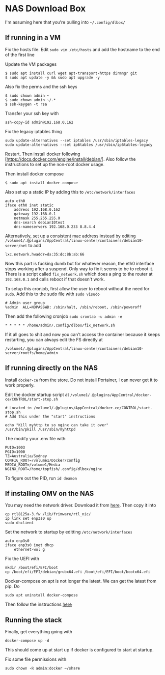 NAS Download Box
================

I'm assuming here that you're pulling into `~/.config/dlbox/`

## If running in a VM

Fix the hosts file. Edit `sudo vim /etc/hosts` and add the hostname to the end of the first line

Update the VM packages

```
$ sudo apt install curl wget apt-transport-https dirmngr git
$ sudo apt update -y && sudo apt upgrade -y
```

Also fix the perms and the ssh keys
```
$ sudo chown admin ~
$ sudo chown admin ~/.*
$ ssh-keygen -t rsa
```

Transfer your ssh key with

```
ssh-copy-id admin@192.168.0.162
```

Fix the legacy iptables thing

```
sudo update-alternatives --set iptables /usr/sbin/iptables-legacy
sudo update-alternatives --set ip6tables /usr/sbin/ip6tables-legacy
```

Restart. Then install docker following [https://docs.docker.com/engine/install/debian/].
Also follow the instructions to set up the non-root docker usage.

Then install docker compose

```
$ sudo apt install docker-compose
```

Also set up a static IP by adding this to `/etc/network/interfaces`

```
auto eth0
iface eth0 inet static
    address 192.168.0.162
    gateway 192.168.0.1
    netmask 255.255.255.0
    dns-search debian10test
    dns-nameservers 192.168.0.233 8.8.4.4
```

Alternatively, set up a consistent mac address instead by editing `/volume1/.@plugins/AppCentral/linux-center/containers/debian10-server/net` to add

```
lxc.network.hwaddr=da:35:dc:8b:ab:66
```

Now this part is fucking dumb but for whatever reason, the eth0 interface stops working after a suspend. Only way to fix it seems to be to reboot it.
There is a script called `fix_network.sh` which does a ping to the router at `192.168.0.1` and calls reboot if that doesn't work.

To setup this cronjob, first allow the user to reboot without the need for `sudo`. Add this to the sudo file with `sudo visudo`

```
# Admin user group
%admin  ALL=NOPASSWD: /sbin/halt, /sbin/reboot, /sbin/poweroff
```

Then add the following cronjob `sudo crontab -u admin -e`

```
* * * * * /home/admin/.config/dlbox/fix_network.sh
```

If it all goes to shit and now you can't access the container because it keeps restarting, you can always edit the FS directly at

```
/volume1/.@plugins/AppCentral/linux-center/containers/debian10-server/rootfs/home/admin
```

## If running directly on the NAS

Install `docker-ce` from the store. Do not install Portainer, I can never get it to work properly.

Edit the docker startup script at `/volume1/.@plugins/AppCentral/docker-ce/CONTROL/start-stop.sh`

```
# Located in /volume1/.@plugins/AppCentral/docker-ce/CONTROL/start-stop.sh
# Add this under the "start" instructions

echo "Kill myhttp to so nginx can take it over"
/usr/bin/pkill /usr/sbin/myhttpd
```

The modify your .env file with

```
PUID=1003
PGID=1000
TZ=Australia/Sydney
CONFIG_ROOT=/volume1/Docker/config
MEDIA_ROOT=/volume1/Media
NGINX_ROOT=/home/topfish/.config/dlbox/nginx
```

To figure out the PID, run `id deamon`

## If installing OMV on the NAS

You may need the network driver. Download it from [here](https://git.kernel.org/pub/scm/linux/kernel/git/firmware/linux-firmware.git/tree/rtl_nic/rtl8125a-3.fw). Then copy it into

```
cp rtl8125a-3.fw /lib/frimware/rtl_nic/
ip link set enp3s0 up
sudo dhclient
```

Set the network to startup by editting `/etc/network/interfaces`

```
auto enp3s0
iface enp3s0 inet dhcp
    ethernet-wol g
```

Fix the UEFI with

```
mkdir /boot/efi/EFI/boot
cp /boot/efi/EFI/debian/grubx64.efi /boot/efi/EFI/boot/bootx64.efi
```

Docker-compose on apt is not longer the latest. We can get the latest from pip. Do

```
sudo apt uninstall docker-compose
```

Then follow the instructions [here](https://docs.docker.com/compose/install/)

## Running the stack

Finally, get everything going with

```
docker-compose up -d
```

This should come up at start up if docker is configured to start at startup.

Fix some file permissions with

```
sudo chown -R admin:docker ~/share
```
